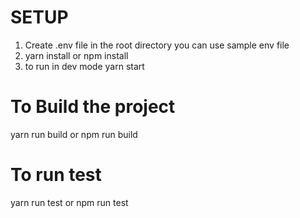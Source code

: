 # SETUP

1. Create .env file in the root directory you can use sample env file
2. yarn install or npm install
3. to run in dev mode
   yarn start

# To Build the project

yarn run build or npm run build

# To run test

yarn run test or npm run test
